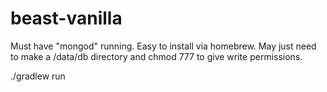 # beast-vanilla

Must have "mongod" running. Easy to install via homebrew. May just need to make a /data/db directory and chmod 777 to give write permissions.

./gradlew run
